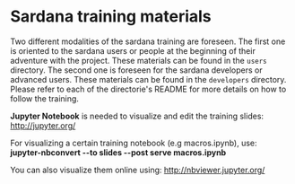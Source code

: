 # Sardana training materials

Two different modalities of the sardana training are foreseen. The first one
is oriented to the sardana users or people at the beginning of their
adventure with the project. These materials can be found in the `users`
directory. The second one is foreseen for the sardana developers or
advanced users. These materials can be found in the `developers` directory.
Please refer to each of the directorie's README for more details on how to
follow the training.

**Jupyter Notebook** is needed to visualize and edit the training slides:
http://jupyter.org/

For visualizing a certain training notebook (e.g macros.ipynb), use:  
**jupyter-nbconvert --to slides --post serve macros.ipynb**

You can also visualize them online using:
http://nbviewer.jupyter.org/
